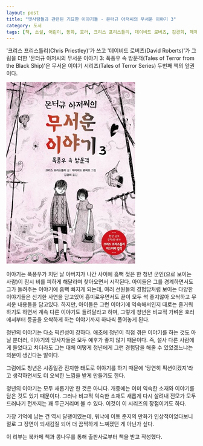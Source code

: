 ```yaml
---
layout: post
title: "뱃사람들과 관련된 기묘한 이야기들 - 몬터규 아저씨의 무서운 이야기 3"
category: 도서
tags: [책, 소설, 어린이, 동화, 호러, 크리스 프리스틀리, 데이비드 로버츠, 김경희, 제제의숲, 심야책방, 토네이도, 북카페 책과 콩나무, 서평]
---
```


'크리스 프리스틀리(Chris Priestley)'가 쓰고
'데이비드 로버츠(David Roberts)'가 그림을 더한
'몬터규 아저씨의 무서운 이야기 3: 폭풍우 속 방문객(Tales of Terror from the Black Ship)'은
무서운 이야기 시리즈(Tales of Terror Series) 두번째 책의 앞권이다.

![표지](/images/book/tales-of-terror-2-tales-of-terror-from-the-black-ship-part-1-book-h480.jpg)

이야기는 폭풍우가 치던 날 아버지가 나간 사이에
흠뻑 젖은 한 청년 군인(으로 보이는 사람)이 잠시 비를 피하게 해달라며 찾아오면서 시작된다.
아이들은 그를 경계하면서도 그가 들려주는 이야기에 흠뻑 빠지게 되는데,
여러 선원들의 경험담처럼 보이는 다양한 이야기들은
신기한 사연을 담고있어 흥미로우면서도
끝이 모두 썩 좋지않아 오싹하고 무서운 내용들을 담고있다.
하지만, 아이들은 그런 이야기에 익숙해서인지 때로는 즐거워하기도 하면서 계속 다른 이야기도 들려달라고 하며,
그렇게 청년은 비교적 가벼운 호러에서부터 등골을 오싹하게 하는 이야기까지 하나씩 풀어놓게 된다.

청년의 이야기는 다소 픽션성이 강하다.
애초에 청년이 직접 겪은 이야기를 하는 것도 아닐 뿐더러,
이야기의 당사자들은 모두 예후가 좋지 않기 때문이다.
즉, 설사 다른 사람에게 들었다고 치더라도
그는 대체 어떻게 청년에게 그런 경험담을 해줄 수 있었겠느냐는 의문이 생긴다는 말이다.

그럼에도 청년은 시종일관 진지한 태도로 이야기를 하기 때문에
'당연히 픽션이겠지'라고 생각하면서도
더 오싹한 느낌을 받게 만들기도 한다.

청년의 이야기는 모두 새롭기만 한 것은 아니다.
개중에는 이미 익숙한 소재와 이야기를 담은 것도 있기 때문이다.
그러나 비교적 익숙한 소재도 새롭게 다시 살려내
전모가 모두 드러나기 전까지는 꽤 두근거리며 볼 수 있다.
이것이 이 시리즈의 장점이기도 하다.

가장 기억에 남는 건 역시 달팽이였는데,
워낙에 이토 준지의 만화가 인상적이었다보니 절로 그 장면이 되새김질 되어 더 끔찍하게 느껴졌던 게 아닌가 싶다.



<div class="im im-info">
이 리뷰는 북카페 책과 콩나무를 통해 출판사로부터 책을 받고 작성했다.
</div>
